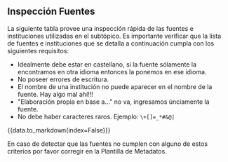 

## Inspección Fuentes

La siguiente tabla provee una inspección rápida de las fuentes e instituciones utilizadas en el subtópico. 
Es importante verificar que la lista de fuentes e instituciones que se detalla a continuación cumpla con los siguientes requisitos:

* Idealmente debe estar en castellano, si la fuente sólamente la encontramos en otra idioma
entonces la ponemos en ese idioma. 
* No poseer errores de escritura.
* El nombre de una institución no puede aparecer en el nombre de la fuente. Hay algo mal ahí!!!
* "Elaboración propia en base a..." no va, ingresamos únciamente la fuente. 
* No debe haber caracteres raros. Ejemplo: `\+[]=_*#&@|`


{{data.to_markdown(index=False)}}


En caso de detectar que las fuentes no cumplen con alguno de estos criterios por favor
corregir en la Plantilla de Metadatos. 